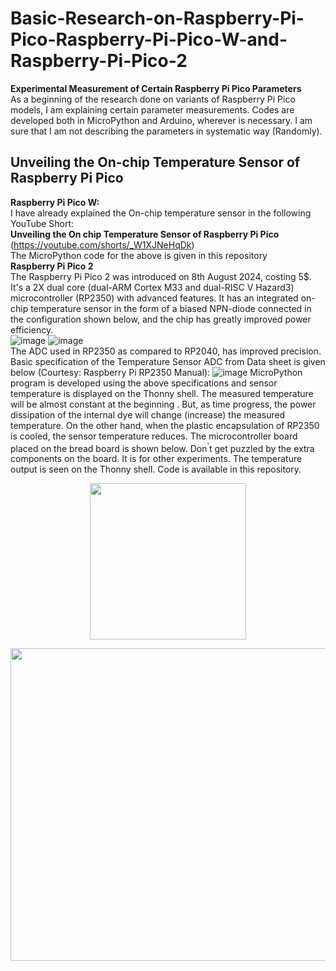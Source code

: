 # Basic-Research-on-Raspberry-Pi-Pico-Raspberry-Pi-Pico-W-and-Raspberry-Pi-Pico-2
<b>Experimental Measurement of Certain Raspberry Pi Pico Parameters</b> <br>
As a beginning of the research done on variants of Raspberry Pi Pico models, I am explaining certain parameter measurements. Codes are developed both in MicroPython and Arduino, wherever is necessary. I am sure that I am not describing the parameters in systematic way (Randomly).<br>
## Unveiling the On-chip Temperature Sensor of Raspberry Pi Pico ##
<b>Raspberry Pi Pico W:</b><br>
I have already explained the On-chip temperature sensor in the following YouTube Short:<br>
**Unveiling the On chip Temperature Sensor of Raspberry Pi Pico**  (https://youtube.com/shorts/_W1XJNeHqDk)<br>
The MicroPython code for the above is given in this repository<br>
**Raspberry Pi Pico 2**<br>
The Raspberry Pi Pico 2 was introduced on 8th August 2024, costing 5$. It's a 2X dual core (dual-ARM Cortex M33 and dual-RISC V Hazard3) microcontroller (RP2350) with advanced features.
It has an integrated on-chip temperature sensor in the form of a biased NPN-diode connected in the configuration shown below, and the chip has greatly improved power efficiency.</br>
![image](https://github.com/user-attachments/assets/c80c05c4-9675-4558-9ab6-7fae2fbe310e) ![image](https://github.com/user-attachments/assets/84edc946-6a16-4ce9-885d-f1ca040028a8)<br>
The ADC used in RP2350 as compared to RP2040, has improved precision. Basic specification of the Temperature Sensor ADC from Data sheet is given below (Courtesy: Raspberry Pi RP2350 Manual):
![image](https://github.com/user-attachments/assets/fc6e8e90-f7d5-49eb-a59d-271f9850077c)
MicroPython program is developed using the above specifications and sensor temperature is displayed on the Thonny shell. The measured temperature will be almost constant at the beginning . But, as time progress, the power dissipation of the internal dye will change (increase) the measured temperature. On the other hand, when the plastic encapsulation of RP2350 is cooled, the sensor temperature reduces. The microcontroller board placed on the bread board is shown below. Don<sup>'</sup>t get puzzled by the extra components on the board. It is for other experiments. The temperature output is seen on the Thonny shell. Code is available in this repository.

<p align="center"><img src="https://github.com/user-attachments/assets/28edce4a-7c7c-4d8c-b722-7704b703e5c5"width="250"height="250"></p>

<p align="center"><img src="https://github.com/user-attachments/assets/e0ed06d0-11f4-42b0-b3c0-96f9257fa9ae"width="720"height="500"></p>






